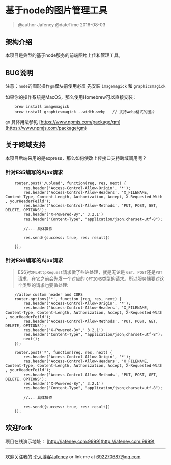 # 基于node的图片管理工具
> @author Jafeney
> @dateTime 2016-08-03

## 架构介绍
本项目是典型的基于node服务的前端图片上传和管理工具。

## BUG说明
注意：`node`的图形操作`gm`模块前使用必须 先安装 `imagemagick` 和 `graphicsmagick`

如果你的操作系统是MacOS，那么使用Homebrew可以直接安装：

```
    brew install imagemagick
    brew install graphicsmagick --width-webp   // 支持webp格式的图片  
```

`gm` 具体用法参见 [https://www.npmjs.com/package/gm](https://www.npmjs.com/package/gm)

## 关于跨域支持
本项目后端采用的是express，那么如何使改上传接口支持跨域调用呢？

### 针对ES5编写的Ajax请求
```
    router.post('/upload', function(req, res, next) {
        res.header('Access-Control-Allow-Origin', '*');
        res.header('Access-Control-Allow-Headers', 'X_FILENAME, Content-Type, Content-Length, Authorization, Accept, X-Requested-With , yourHeaderFeild');
        res.header('Access-Control-Allow-Methods', 'PUT, POST, GET, DELETE, OPTIONS');
        res.header("X-Powered-By",' 3.2.1')
        res.header("Content-Type", "application/json;charset=utf-8");

        //... 具体操作

        res.send({success: true, res: result})

    });

```

### 针对ES6编写的Ajax请求
> ES6对`XMLHttpRequest`请求做了些许处理，就是无论是 `GET`、`POST`还是`PUT`请求，在它之前会先发一个对应的 `OPTIONS`类型的请求。所以服务端要对这个类型的请求也要做处理:

```
    //allow custom header and CORS
    router.options('*', function (req, res, next) {
        res.header('Access-Control-Allow-Origin', '*');
        res.header('Access-Control-Allow-Headers', 'X_FILENAME, Content-Type, Content-Length, Authorization, Accept, X-Requested-With , yourHeaderFeild');
        res.header('Access-Control-Allow-Methods', 'PUT, POST, GET, DELETE, OPTIONS');
        res.header("X-Powered-By",' 3.2.1')
        res.header("Content-Type", "application/json;charset=utf-8");
        next();
    });

    router.post('*', function(req, res, next) {
        res.header('Access-Control-Allow-Origin', '*');
        res.header('Access-Control-Allow-Headers', 'X_FILENAME, Content-Type, Content-Length, Authorization, Accept, X-Requested-With , yourHeaderFeild');
        res.header('Access-Control-Allow-Methods', 'PUT, POST, GET, DELETE, OPTIONS');
        res.header("X-Powered-By",' 3.2.1')
        res.header("Content-Type", "application/json;charset=utf-8");

        //... 具体操作

        res.send({success: true, res: result})
    });

```


## 欢迎fork
项目在线演示地址： [http://jafeney.com:9999](http://jafeney.com:9999)

---

欢迎关注我的 [个人博客Jafeney](http://jafeney.com)
or link me at 692270687@qq.com  
